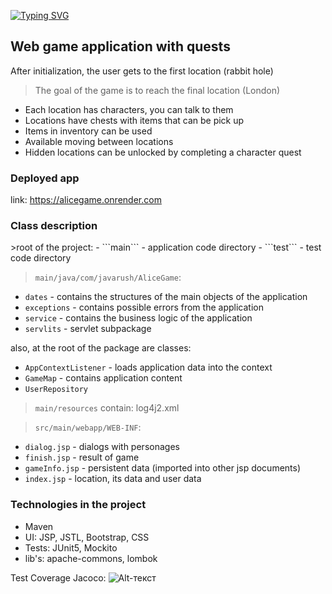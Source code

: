 [![Typing SVG](https://readme-typing-svg.herokuapp.com?font=Fira+Code&pause=1000&width=435&lines=Alice+Game)](https://git.io/typing-svg)
<h2><a>Web game application with quests</a></h2>

After initialization, the user gets to the first location (rabbit hole)

>The goal of the game is to reach the final location (London)
>  
* Each location has characters, you can talk to them
* Locations have chests with items that can be pick up
* Items in inventory can be used
* Available moving between locations
* Hidden locations can be unlocked by completing a character quest

<h3 ><a>Deployed app</a></h3>

link: https://alicegame.onrender.com


<h3 ><a>Class description</a></h3>
>root of the project:
- ```main``` - application code directory
-  ```test``` - test code directory

>```main/java/com/javarush/AliceGame```:
- ```dates``` - contains the structures of the main objects of the application
- ```exceptions``` - contains possible errors from the application
- ```service``` - contains the business logic of the application
- ```servlits``` - servlet subpackage

also, at the root of the package are classes:

- ```AppContextListener``` - loads application data into the context
- ```GameMap``` - contains application content
- ```UserRepository```

>```main/resources``` contain: log4j2.xml
>

>```src/main/webapp/WEB-INF```:
- ```dialog.jsp``` - dialogs with personages
- ```finish.jsp``` - result of game
- ```gameInfo.jsp``` - persistent data (imported into other jsp documents)
- ```index.jsp``` - location, its data and user data
  
<h3><a>Technologies in the project</a></h3>

- Maven
- UI: JSP, JSTL, Bootstrap, CSS
- Tests: JUnit5, Mockito
- lib's: apache-commons, lombok

Test Coverage Jacoco:
![Alt-текст](https://drive.google.com/file/d/1plA16QNU0sUm12jSsH-84SaJ4bT7Wo5R/view?usp=share_link)
